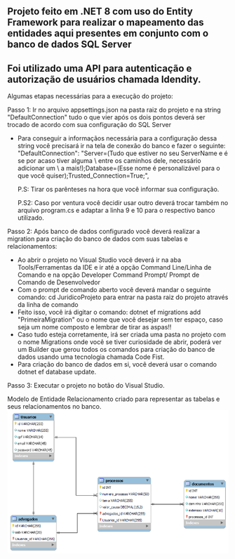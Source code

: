 ## Projeto feito em .NET 8 com uso do Entity Framework para realizar o mapeamento das entidades aqui presentes em conjunto com o banco de dados SQL Server 

## Foi utilizado uma API para autenticação e autorização de usuários chamada Idendity.

Algumas etapas necessárias para a execução do projeto:

Passo 1: Ir no arquivo appsettings.json na pasta raiz do projeto e na string "DefaultConnection" tudo o que vier após os dois pontos deverá ser trocado de acordo com sua configuração do SQL Server
  - Para conseguir a informaçãos necessária para a configuração dessa string você precisará ir na tela de conexão do banco e fazer o seguinte:
      "DefaultConnection": "Server=(Tudo que estiver no seu ServerName e é se por acaso tiver alguma \ entre os caminhos dele, necessário adicionar um \ a mais!);Database=(Esse nome é personalizável para o que você quiser);Trusted_Connection=True;",
    
      P.S: Tirar os parênteses na hora que você informar sua configuração.
    
      P.S2: Caso por ventura você decidir usar outro deverá trocar também no arquivo program.cs e adaptar a linha 9 e 10 para o respectivo banco utilizado.
    
Passo 2: Após banco de dados configurado você deverá realizar a migration para criação do banco de dados com suas tabelas e relacionamentos:
  - Ao abrir o projeto no Visual Studio você deverá ir na aba Tools/Ferramentas da IDE e ir até a opção Command Line/Linha de Comando e na opção Developer Command Prompt/ Prompt de Comando de Desenvolvedor
  - Com o prompt de comando aberto você deverá mandar o seguinte comando: cd JuridicoProjeto para entrar na pasta raiz do projeto através da linha de comando
  - Feito isso, você irá digitar o comando: dotnet ef migrations add "PrimeiraMigration" ou o nome que você desejar sem ter espaço, caso seja um nome composto e lembrar de tirar as aspas!!
  - Caso tudo esteja corretamente, irá ser criada uma pasta no projeto com o nome Migrations onde você se tiver curiosidade de abrir, poderá ver um Builder que gerou todos os comandos para criação do banco de dados usando uma tecnologia chamada Code Fist.
  - Para criação do banco de dados em si, você deverá usar o comando dotnet ef database update.

Passo 3: Executar o projeto no botão do Visual Studio.


Modelo de Entidade Relacionamento criado para representar as tabelas e seus relacionamentos no banco.
![Modelo Entidade Relacionamento](https://github.com/RezendeRafaelSC/ProjetoJuridico/blob/master/modeloEr.png)
